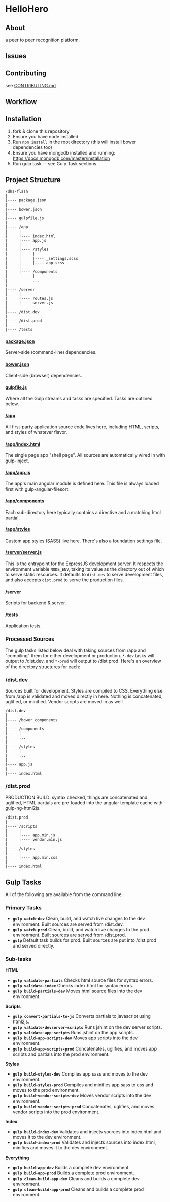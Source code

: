 
# HelloHero

## About
a peer to peer recognition platform.

## Issues

## Contributing
see [CONTRIBUTING.md](https://github.com/Inserso/hello-hero/blob/master/CONTRIBUTING.md)

## Workflow

## Installation

1. fork & clone this repository
2. Ensure you have node installed
3. Run `npm install` in the root directory (this will install bower dependencies too)
4. Ensure you have mongodb installed and running: https://docs.mongodb.com/master/installation
5. Run gulp task -- see Gulp Task sections

## Project Structure

    /dhs-flash
    |
    |---- package.json
    |
    |---- bower.json
    |
    |---- gulpfile.js
    |
    |---- /app
    |     |
    |     |---- index.html
    |     |---- app.js
    |     |
    |     |---- /styles
    |     |     |
    |     |     |---- _settings.scss
    |     |     |---- app.scss
    |     |
    |     |---- /components
    |           |
    |           ...
    |
    |---- /server
    |     |  
    |     |---- routes.js
    |     |---- server.js
    |   
    |---- /dist.dev
    |      
    |---- /dist.prod
    |
    |---- /tests

#### [package.json](https://github.com/Inserso/hello-hero.git/blob/master/package.json)

Server-side (command-line) dependencies.

#### [bower.json](https://github.com/Inserso/hello-hero.git/blob/master/bower.json)

Client-side (browser) dependencies.

#### [gulpfile.js](https://github.com/Inserso/hello-hero.git/blob/master/gulpfile.js)

Where all the Gulp streams and tasks are specified. Tasks are outlined below.

#### [/app](https://github.com/Inserso/hello-hero.git/blob/master/app)

All first-party application source code lives here, including HTML, scripts, and styles of whatever flavor.

#### [/app/index.html](https://github.com/Inserso/hello-hero.git/blob/master/app/index.html)

The single page app "shell page". All sources are automatically wired in with gulp-inject.

#### [/app/app.js](https://github.com/Inserso/hello-hero.git/blob/master/app/app.js)

The app's main angular module is defined here. This file is always loaded first with gulp-angular-filesort.

#### [/app/components](https://github.com/Inserso/hello-hero.git/blob/master/app/components)

Each sub-directory here typically contains a directive and a matching html partial.

#### [/app/styles](https://github.com/Inserso/hello-hero.git/blob/master/app/styles)

Custom app styles (SASS) live here. There's also a foundation settings file.

#### [/server/server.js](https://github.com/Inserso/hello-hero.git/blob/master/server.js)

This is the entrypoint for the ExpressJS development server. It respects the environment variable `NODE_ENV`, taking its value as the directory out of which to serve static resources. It defaults to `dist.dev` to serve development files, and also accepts `dist.prod` to serve the production files.

#### [/server](https://github.com/Inserso/hello-hero.git/blob/master/devServer)

Scripts for backend & server.

#### [/tests](https://github.com/Inserso/hello-hero.git/blob/master/tests)

Application tests.

### Processed Sources

The gulp tasks listed below deal with taking sources from /app and "compiling" them for either development or production. `*-dev` tasks will output to /dist.dev, and `*-prod` will output to /dist.prod. Here's an overview of the directory structures for each:

### /dist.dev

Sources built for development. Styles are compiled to CSS. Everything else from /app is validated and moved directly in here. Nothing is concatenated, uglified, or minified. Vendor scripts are moved in as well.

    /dist.dev
    |
    |---- /bower_components
    |
    |---- /components
    |     |
    |     ...
    |
    |---- /styles
    |     |
    |     ...
    |
    |---- app.js
    |
    |---- index.html

### /dist.prod

PRODUCTION BUILD: syntax checked, things are concatenated and uglified, HTML partials are pre-loaded into the angular template cache with gulp-ng-html2js.

    /dist.prod
    |
    |---- /scripts
    |     |
    |     |---- app.min.js
    |     |---- vendor.min.js
    |
    |---- /styles
    |     |
    |     |---- app.min.css
    |
    |---- index.html
    
## Gulp Tasks

All of the following are available from the command line.

### Primary Tasks

- __`gulp watch-dev`__ Clean, build, and watch live changes to the dev environment. Built sources are served from /dist.dev.
- __`gulp watch-prod`__ Clean, build, and watch live changes to the prod environment. Built sources are served from /dist.prod.
- __`gulp`__ Default task builds for prod. Built sources are put into /dist.prod and served directly.

### Sub-tasks

__HTML__

- __`gulp validate-partials`__ Checks html source files for syntax errors.
- __`gulp validate-index`__ Checks index.html for syntax errors.
- __`gulp build-partials-dev`__ Moves html source files into the dev environment.

__Scripts__

- __`gulp convert-partials-to-js`__ Converts partials to javascript using html2js.
- __`gulp validate-devserver-scripts`__ Runs jshint on the dev server scripts.
- __`gulp validate-app-scripts`__ Runs jshint on the app scripts.
- __`gulp build-app-scripts-dev`__ Moves app scripts into the dev environment.
- __`gulp build-app-scripts-prod`__ Concatenates, uglifies, and moves app scripts and partials into the prod environment.

__Styles__

- __`gulp build-styles-dev`__ Compiles app sass and moves to the dev environment.
- __`gulp build-styles-prod`__ Compiles and minifies app sass to css and moves to the prod environment.
- __`gulp build-vendor-scripts-dev`__ Moves vendor scripts into the dev environment.
- __`gulp build-vendor-scripts-prod`__ Concatenates, uglifies, and moves vendor scripts into the prod environment.

__Index__
- __`gulp build-index-dev`__ Validates and injects sources into index.html and moves it to the dev environment.
- __`gulp build-index-prod`__ Validates and injects sources into index.html, minifies and moves it to the dev environment.

__Everything__

- __`gulp build-app-dev`__ Builds a complete dev environment.
- __`gulp build-app-prod`__ Builds a complete prod environment.
- __`gulp clean-build-app-dev`__ Cleans and builds a complete dev environment.
- __`gulp clean-build-app-prod`__ Cleans and builds a complete prod environment.
